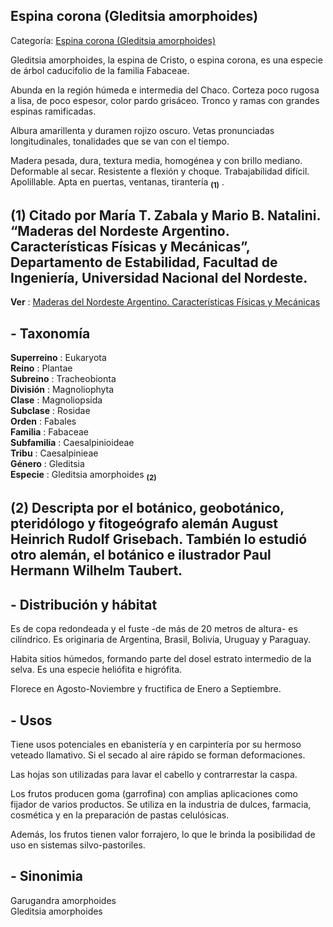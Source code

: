 ## Espina corona (Gleditsia amorphoides)

Categoría: [Espina corona (Gleditsia amorphoides)](http://descubrircorrientes.com.ar/2012/index.php/3328-geografia/6-fitogeografia/arboles/espina-corona-gleditsia-amorphoides)

Gleditsia amorphoides, la espina de Cristo, o espina corona, es una especie de árbol caducifolio de la familia Fabaceae.

Abunda en la región húmeda e intermedia del Chaco. Corteza poco rugosa a lisa, de poco espesor, color pardo grisáceo. Tronco y ramas con grandes espinas ramificadas.

Albura amarillenta y duramen rojizo oscuro. Vetas pronunciadas longitudinales, tonalidades que se van con el tiempo.

Madera pesada, dura, textura media, homogénea y con brillo mediano. Deformable al secar. Resistente a flexión y choque. Trabajabilidad difícil. Apolillable. Apta en puertas, ventanas, tirantería <sub><strong><span><span>(1)</span></span></strong></sub> .

## **(1)** Citado por María T. Zabala y Mario B. Natalini. “Maderas del Nordeste Argentino. Características Físicas y Mecánicas”, Departamento de Estabilidad, Facultad de Ingeniería, Universidad Nacional del Nordeste.

**Ver** : [Maderas del Nordeste Argentino. Características Físicas y Mecánicas](http://descubrircorrientes.com.ar/2012/index.php/3328-geografia/6-fitogeografia/arboles/index.php?option=com_content&view=category&id=3325&Itemid=497)

## **\- Taxonomía**

**Superreino** : Eukaryota  
**Reino** : Plantae  
**Subreino** : Tracheobionta  
**División** : Magnoliophyta  
**Clase** : Magnoliopsida  
**Subclase** : Rosidae  
**Orden** : Fabales  
**Familia** : Fabaceae  
**Subfamilia** : Caesalpinioideae  
**Tribu** : Caesalpinieae  
**Género** : Gleditsia  
**Especie** : Gleditsia amorphoides <sub><strong><span><span> (2)</span></span></strong></sub>

## **(2)** Descripta por el botánico, geobotánico, pteridólogo y fitogeógrafo alemán August Heinrich Rudolf Grisebach. También lo estudió otro alemán, el botánico e ilustrador Paul Hermann Wilhelm Taubert.

## **\- Distribución y hábitat**

Es de copa redondeada y el fuste -de más de 20 metros de altura- es cilíndrico. Es originaria de Argentina, Brasil, Bolivia, Uruguay y Paraguay.

Habita sitios húmedos, formando parte del dosel estrato intermedio de la selva. Es una especie heliófita e higrófita.

Florece en Agosto-Noviembre y fructifica de Enero a Septiembre.

## **\- Usos**

Tiene usos potenciales en ebanistería y en carpintería por su hermoso veteado llamativo. Si el secado al aire rápido se forman deformaciones.

Las hojas son utilizadas para lavar el cabello y contrarrestar la caspa.

Los frutos producen goma (garrofina) con amplias aplicaciones como fijador de varios productos. Se utiliza en la industria de dulces, farmacia, cosmética y en la preparación de pastas celulósicas.

Además, los frutos tienen valor forrajero, lo que le brinda la posibilidad de uso en sistemas silvo-pastoriles.

## **\- Sinonimia**

Garugandra amorphoides  
Gleditsia amorphoides